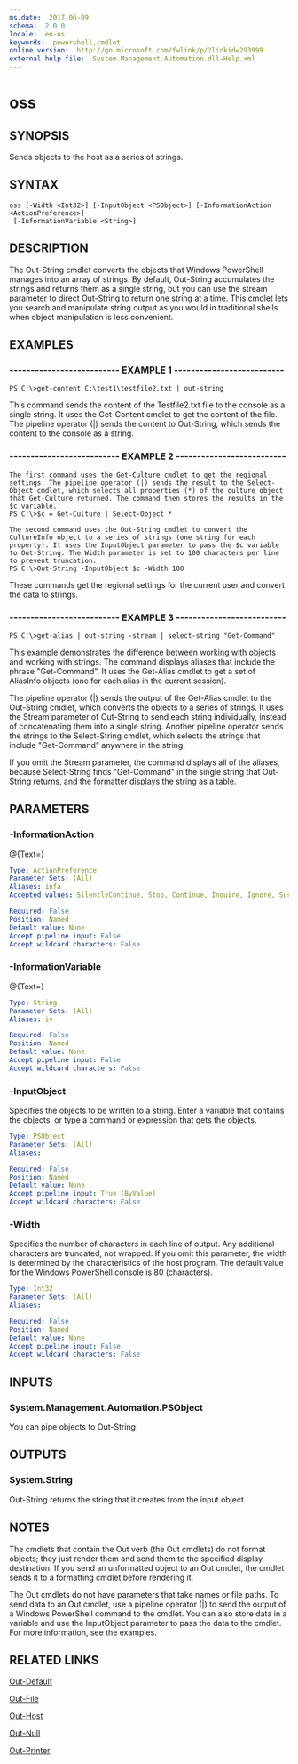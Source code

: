 ```yaml
---
ms.date:  2017-06-09
schema:  2.0.0
locale:  en-us
keywords:  powershell,cmdlet
online version:  http://go.microsoft.com/fwlink/p/?linkid=293999
external help file:  System.Management.Automation.dll-Help.xml
---
```


# oss

## SYNOPSIS
Sends objects to the host as a series of strings.

## SYNTAX

```
oss [-Width <Int32>] [-InputObject <PSObject>] [-InformationAction <ActionPreference>]
 [-InformationVariable <String>]
```

## DESCRIPTION
The Out-String cmdlet converts the objects that Windows PowerShell manages into an array of strings.
By default, Out-String accumulates the strings and returns them as a single string, but you can use the stream parameter to direct Out-String to return one string at a time.
This cmdlet lets you search and manipulate string output as you would in traditional shells when object manipulation is less convenient.

## EXAMPLES

### -------------------------- EXAMPLE 1 --------------------------
```
PS C:\>get-content C:\test1\testfile2.txt | out-string
```

This command sends the content of the Testfile2.txt file to the console as a single string.
It uses the Get-Content cmdlet to get the content of the file.
The pipeline operator (|) sends the content to Out-String, which sends the content to the console as a string.

### -------------------------- EXAMPLE 2 --------------------------
```
The first command uses the Get-Culture cmdlet to get the regional settings. The pipeline operator (|) sends the result to the Select-Object cmdlet, which selects all properties (*) of the culture object that Get-Culture returned. The command then stores the results in the $c variable.
PS C:\>$c = Get-Culture | Select-Object *

The second command uses the Out-String cmdlet to convert the CultureInfo object to a series of strings (one string for each property). It uses the InputObject parameter to pass the $c variable to Out-String. The Width parameter is set to 100 characters per line to prevent truncation.
PS C:\>Out-String -InputObject $c -Width 100
```

These commands get the regional settings for the current user and convert the data to strings.

### -------------------------- EXAMPLE 3 --------------------------
```
PS C:\>get-alias | out-string -stream | select-string "Get-Command"
```

This example demonstrates the difference between working with objects and working with strings.
The command displays aliases that include the phrase "Get-Command".
It uses the Get-Alias cmdlet to get a set of AliasInfo objects (one for each alias in the current session).

The pipeline operator (|) sends the output of the Get-Alias cmdlet to the Out-String cmdlet, which converts the objects to a series of strings.
It uses the Stream parameter of Out-String to send each string individually, instead of concatenating them into a single string.
Another pipeline operator sends the strings to the Select-String cmdlet, which selects the strings that include "Get-Command" anywhere in the string.

If you omit the Stream parameter, the command displays all of the aliases, because Select-String finds "Get-Command" in the single string that Out-String returns, and the formatter displays the string as a table.

## PARAMETERS

### -InformationAction
@{Text=}

```yaml
Type: ActionPreference
Parameter Sets: (All)
Aliases: infa
Accepted values: SilentlyContinue, Stop, Continue, Inquire, Ignore, Suspend

Required: False
Position: Named
Default value: None
Accept pipeline input: False
Accept wildcard characters: False
```

### -InformationVariable
@{Text=}

```yaml
Type: String
Parameter Sets: (All)
Aliases: iv

Required: False
Position: Named
Default value: None
Accept pipeline input: False
Accept wildcard characters: False
```

### -InputObject
Specifies the objects to be written to a string.
Enter a variable that contains the objects, or type a command or expression that gets the objects.

```yaml
Type: PSObject
Parameter Sets: (All)
Aliases: 

Required: False
Position: Named
Default value: None
Accept pipeline input: True (ByValue)
Accept wildcard characters: False
```

### -Width
Specifies the number of characters in each line of output.
Any additional characters are truncated, not wrapped.
If you omit this parameter, the width is determined by the characteristics of the host program.
The default value for the Windows PowerShell console is 80 (characters).

```yaml
Type: Int32
Parameter Sets: (All)
Aliases: 

Required: False
Position: Named
Default value: None
Accept pipeline input: False
Accept wildcard characters: False
```

## INPUTS

### System.Management.Automation.PSObject
You can pipe objects to Out-String.

## OUTPUTS

### System.String
Out-String returns the string that it creates from the input object.

## NOTES
The cmdlets that contain the Out verb (the Out cmdlets) do not format objects; they just render them and send them to the specified display destination.
If you send an unformatted object to an Out cmdlet, the cmdlet sends it to a formatting cmdlet before rendering it.

The Out cmdlets do not have parameters that take  names or file paths.
To send data to an Out cmdlet, use a pipeline operator (|) to send the output of a Windows PowerShell command to the cmdlet.
You can also store data in a variable and use the InputObject parameter to pass the data to the cmdlet.
For more information, see the examples.

## RELATED LINKS

[Out-Default](Out-Default.md)

[Out-File](..\Microsoft.PowerShell.Utility\Out-File.md)

[Out-Host](Out-Host.md)

[Out-Null](Out-Null.md)

[Out-Printer]()

